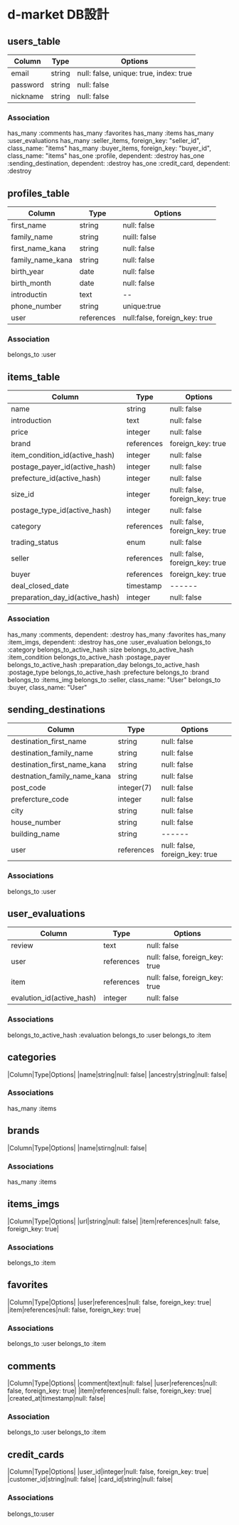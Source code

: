 # d-market DB設計

## users_table
|Column|Type|Options|
|------|----|-------|
|email|string|null: false, unique: true, index: true|
|password|string|null: false|
|nickname|string|null: false|
### Association
  has_many :comments
  has_many :favorites
  has_many :items
  has_many :user_evaluations
  has_many :seller_items, foreign_key: "seller_id", class_name: "items"
  has_many :buyer_items, foreign_key: "buyer_id", class_name: "items"
  has_one :profile, dependent: :destroy
  has_one :sending_destination, dependent: :destroy
  has_one :credit_card, dependent: :destroy

## profiles_table
|Column|Type|Options|
|------|----|-------|
|first_name|string|null: false|
|family_name|string|nuill: false|
|first_name_kana|string|null: false|
|family_name_kana|string|null: false|
|birth_year|date|null: false|
|birth_month|date|null: false|
|introductin|text|--|
|phone_number|string|unique:true|
|user|references|null:false, foreign_key: true|

### Association
  belongs_to :user

## items_table
|Column|Type|Options|
|------|----|-------|
|name|string|null: false|
|introduction|text|null: false|
|price|integer|null: false|
|brand|references|foreign_key: true|
|item_condition_id(active_hash)|integer|null: false|
|postage_payer_id(active_hash)|integer|null: false|
|prefecture_id(active_hash)|integer|null: false|
|size_id|integer|null: false, foreign_key: true|
|postage_type_id(active_hash)|integer|null: false|
|category|references|null: false, foreign_key: true|
|trading_status|enum|null: false|
|seller|references|null: false, foreign_key: true|
|buyer|references|foreign_key: true|
|deal_closed_date|timestamp|------|
|preparation_day_id(active_hash)|integer|null: false|

### Association
  has_many :comments, dependent: :destroy
  has_many :favorites
  has_many :item_imgs, dependent: :destroy
  has_one :user_evaluation
  belongs_to :category
  belongs_to_active_hash :size
  belongs_to_active_hash :item_condition
  belongs_to_active_hash :postage_payer
  belongs_to_active_hash :preparation_day
  belongs_to_active_hash :postage_type
  belongs_to_active_hash :prefecture
  belongs_to :brand
  belongs_to :items_img
  belongs_to :seller, class_name: "User"
  belongs_to :buyer, class_name: "User"

## sending_destinations
|Column|Type|Options|
|------|----|-------|
|destination_first_name|string|null: false|
|destination_family_name|string|null: false|
|destination_first_name_kana|string|null: false|
|destnation_family_name_kana|string|null: false|
|post_code|integer(7)|null: false|
|prefercture_code|integer|null: false|
|city|string|null: false|
|house_number|string|null: false|
|building_name|string|------|
|user|references|null: false, foreign_key: true|
### Associations
  belongs_to :user

## user_evaluations
|Column|Type|Options|
|------|----|-------|
|review|text|null: false|
|user|references|null: false, foreign_key: true|
|item|references|null: false, foreign_key: true|
|evalution_id(active_hash)|integer|null: false|
### Associations
  belongs_to_active_hash :evaluation
  belongs_to :user
  belongs_to :item

## categories
|Column|Type|Options|
|name|string|null: false|
|ancestry|string|null: false|
### Associations
  has_many :items

## brands
|Column|Type|Options|
|name|stirng|null: false|
### Associations
  has_many :items

## items_imgs
|Column|Type|Options|
|url|string|null: false|
|item|references|null: false, foreign_key: true|
### Associations
  belongs_to :item

## favorites
|Column|Type|Options|
|user|references|null: false, foreign_key: true|
|item|references|null: false, foreign_key: true|
### Associations
  belongs_to :user
  belongs_to :item

## comments
|Column|Type|Options|
|comment|text|null: false|
|user|references|null: false, foreign_key: true|
|item|references|null: false, foreign_key: true|
|created_at|timestamp|null: false|
### Association
  belongs_to :user
  belongs_to :item

## credit_cards
|Column|Type|Options|
|user_id|integer|null: false, foreign_key: true|
|customer_id|string|null: false|
|card_id|string|null: false|
### Associations
  belongs_to:user　
